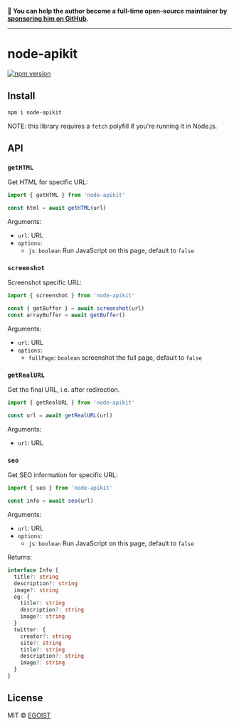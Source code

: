 **💛 You can help the author become a full-time open-source maintainer by [sponsoring him on GitHub](https://github.com/sponsors/egoist).**

---

# node-apikit

[![npm version](https://badgen.net/npm/v/node-apikit)](https://npm.im/node-apikit)

## Install

```bash
npm i node-apikit
```

NOTE: this library requires a `fetch` polyfill if you're running it in Node.js.

## API

### `getHTML`

Get HTML for specific URL:

```ts
import { getHTML } from 'node-apikit'

const html = await getHTML(url)
```

Arguments:

- `url`: URL
- `options`:
  - `js`: `boolean` Run JavaScript on this page, default to `false`

### `screenshot`

Screenshot specific URL:

```ts
import { screenshot } from 'node-apikit'

const { getBuffer } = await screenshot(url)
const arrayBuffer = await getBuffer()
```

Arguments:

- `url`: URL
- `options`:
  - `fullPage`: `boolean` screenshot the full page, default to `false`

### `getRealURL`

Get the final URL, i.e. after redirection.

```ts
import { getRealURL } from 'node-apikit'

const url = await getRealURL(url)
```

Arguments:

- `url`: URL

### `seo`

Get SEO information for specific URL:

```ts
import { seo } from 'node-apikit'

const info = await seo(url)
```

Arguments:

- `url`: URL
- `options`:
  - `js`: `boolean` Run JavaScript on this page, default to `false`

Returns:

```ts
interface Info {
  title?: string
  description?: string
  image?: string
  og: {
    title?: string
    description?: string
    image?: string
  }
  twitter: {
    creator?: string
    site?: string
    title?: string
    description?: string
    image?: string
  }
}
```

## License

MIT &copy; [EGOIST](https://github.com/sponsors/egoist)
